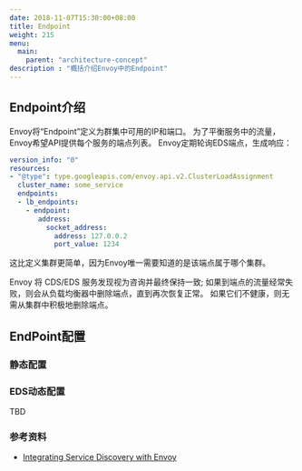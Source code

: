 ```yaml
---
date: 2018-11-07T15:30:00+08:00
title: Endpoint
weight: 215
menu:
  main:
    parent: "architecture-concept"
description : "概括介绍Envoy中的Endpoint"
---
```


## Endpoint介绍

Envoy将“Endpoint”定义为群集中可用的IP和端口。 为了平衡服务中的流量，Envoy希望API提供每个服务的端点列表。 Envoy定期轮询EDS端点，生成响应：

```yaml
version_info: "0"
resources:
- "@type": type.googleapis.com/envoy.api.v2.ClusterLoadAssignment
  cluster_name: some_service
  endpoints:
  - lb_endpoints:
    - endpoint:
       address:
         socket_address:
           address: 127.0.0.2
           port_value: 1234
```

这比定义集群更简单，因为Envoy唯一需要知道的是该端点属于哪个集群。

Envoy 将 CDS/EDS 服务发现视为咨询并最终保持一致; 如果到端点的流量经常失败，则会从负载均衡器中删除端点，直到再次恢复正常。 如果它们不健康，则无需从集群中积极地删除端点。 

## EndPoint配置

### 静态配置

###  EDS动态配置

TBD

###  参考资料

- [Integrating Service Discovery with Envoy](https://www.learnenvoy.io/articles/service-discovery.html)